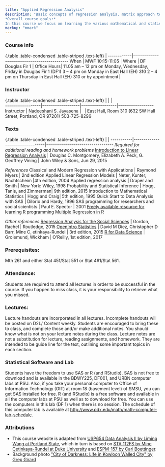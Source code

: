 ```yaml
---
title: "Applied Regression Analysis"
description: "Basic concepts of regression analysis, matrix approach to linear regression selecting the “best” regression equation, and multiple regression. Computational algorithms and computer software regression packages. Applications in science, engineering,and business. 
*Overall course goals:*
In this course we focus on learning the various mathematical and statistical criteria used to build models, find the “best model”, check for model adequacy, alleviate, if possible, the problems so as to improve the model adequacy, estimate the parameters (quantities) of interest, and predict future outcomes. The corresponding formal tests of statistical inference are discussed. Case studies via computer application are used to motivate and illustrate the various techniques."
markup: "mmark"
---
```


### Course info

{.table .table-condensed .table-striped .text-left}
 <span></span>     | <span></span>
------------|---------------------------------------------
When        |  MWF	10:15-11:05                |
Where       |   DF    Douglas Fir 1                                  |
Office Hours|  11.05 am – 12 pm on Monday, Wednesday, Friday in Douglas Fir 1 (DF1)
3 – 4 pm on Monday in East Hall (EH) 310
2 – 4 pm on Thursday in East Hall (EH) 310 or by appointment|


### Instructor
{.table .table-condensed .table-striped .text-left}
<span></span>     | <span></span>     | <span></span>    | <span></span>         
------------------|-------------------|------------------|------------------
Instructor        | [	Nadeeshani S. Jayasena ](https://www.pdx.edu/math/nadeeshani-jayasena) | <a href="mailto:nadeej2@pdx.edu" title="email"><i class="fa fa-envelope"></i></a> &nbsp;  |
East Hall, Room 310 (632 SW Hall Street, Portland, OR 97201)
503-725-8296

### Texts

{.table .table-condensed .table-striped .text-left}
 <span></span>     | <span></span> | <span></span> 
-----------|---------------------------------|----------------------------------
*Required for additional reading and homework problems*
[Introduction to Linear Regression Analysis](https://www.amazon.com/Introduction-Linear-Regression-Analysis-Fifth/dp/1118780574) | Douglas C. Montgomery, Elizabeth A. Peck, G. Geoffrey Vining | John Wiley & Sons, Jun 29, 2015

*References*
Classical and Modern Regression with Applications | Raymond Myers | 2nd edition
Applied Linear Regression Models | Neter, Kunter, Nachtscheim |4th edition, 2004
Applied regression analysis | Draper and Smith | New York: Wiley, 1998
Probability and Statistical Inference | Hogg, Tanis, and Zimmerman| 9th edition, 2015
Introduction to Mathematical Statistics | Hogg and Craig| 5th edition, 1995
Quick Start to Data Analysis with SAS | DiIorio and Hardy, 1996
SAS programming for researchers and social scientists | Paul E. Spector | 2001
[Freely available resource for learning R programming](http://cmdlinetips.com/2018/01/free-online-resources-books-to-learn-r-and-data-science/)
[Multiple Regression in R](http://web.math.ku.dk/~richard/courses/regression2013/regression.pdf)

*Other references*
[Regression Analysis for the Social Sciences](https://www.amazon.com/Regression-Analysis-Social-Sciences-2/dp/113881251X) | Gordon, Rachel | Routledge, 2015
[OpenIntro Statistics](https://www.openintro.org/stat/index.php) | David M Diez, Christopher D Barr, Mine C¸ etinkaya-Rundel | 3rd edition, 2015
[R for Data Science](http://r4ds.had.co.nz/) | Grolemund, Wickham | O'Reilly, 1st edition, 2017

### Prerequisites: 

Mth 261 and either Stat 451/Stat 551 or Stat 461/Stat 561.

### Attendance: 

Students are required to attend all lectures in order to be successful in the course. If you happen to miss class, it is your responsibility to retrieve what you missed.

### Lectures:

Lecture handouts are incorporated in all lectures. Incomplete handouts will be posted on D2L/ Content weekly. Students are encouraged to bring these to class, and complete those and/or make additional notes. You should know what is not on your lecture notes during the class. Lecture notes are not a substitution for lecture, reading assignments, and homework. They are intended to be guide line for the text, outlining some important topics in each section.

### Statistical Software and Lab

Students have the freedom to use SAS or R (and RStudio). SAS is not free to download and is available in the BDWY225, DF001, and URBN computer labs at PSU. Also, if you take your personal computer to Office of Information Technology (OIT) at room 18 (basement level) of SMSU, you can get SAS installed for free. R (and RStudio) is a free software and available in all the computer labs at PSU as well as to download for free. You can use the computers in this lab (DF 1) when there is no session. The schedule of this computer lab is available at http://www.pdx.edu/math/math-computer-lab-schedule.

### Attributions

- This course website is adapted from [USP654 Data Analysis II by Liming Wang at Portland State](https://usp654.github.io), which in turn is based on [STA 112FS by Mine Çetinkaya-Rundel at Duke University](http://www2.stat.duke.edu/courses/Fall17/sta112.01/) and [ESPM-157 by Carl Boettinger](https://espm-157.carlboettiger.info/).
- Background photo ["City of Darkness: Life in Kowloon Walled City" by Greg Girard](http://greggirard.bigcartel.com/)
